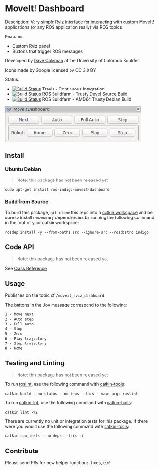# MoveIt! Dashboard

Description: Very simple Rviz interface for interacting with custom MoveIt! applications (or any ROS application really) via ROS topics

Features:

 - Custom Rviz panel
 - Buttons that trigger ROS messages

Developed by [Dave Coleman](http://dav.ee/) at the University of Colorado Boulder

<div>Icons made by <a href="http://www.flaticon.com/authors/google" title="Google">Google</a> licensed by <a href="http://creativecommons.org/licenses/by/3.0/" title="Creative Commons BY 3.0" target="_blank">CC 3.0 BY</a></div>

Status:

 * [![Build Status](https://travis-ci.org/davetcoleman/moveit_dashboard.svg)](https://travis-ci.org/davetcoleman/moveit_dashboard) Travis - Continuous Integration
 * [![Build Status](http://build.ros.org/buildStatus/icon?job=Jsrc_uT__moveit_dashboard__ubuntu_trusty__source)](http://build.ros.org/view/Jsrc_uT/job/Jsrc_uT__moveit_dashboard__ubuntu_trusty__source/) ROS Buildfarm - Trusty Devel Source Build
 * [![Build Status](http://build.ros.org/buildStatus/icon?job=Jbin_uT64__moveit_dashboard__ubuntu_trusty_amd64__binary)](http://build.ros.org/view/Jbin_uT64/job/Jbin_uT64__moveit_dashboard__ubuntu_trusty_amd64__binary/) ROS Buildfarm - AMD64 Trusty Debian Build

![](resources/screenshot.png)

## Install

### Ubuntu Debian

> Note: this package has not been released yet

    sudo apt-get install ros-indigo-moveit-dashboard

### Build from Source

To build this package, ``git clone`` this repo into a [catkin workspace](http://wiki.ros.org/catkin/Tutorials/create_a_workspace) and be sure to install necessary dependencies by running the following command in the root of your catkin workspace:

    rosdep install -y --from-paths src --ignore-src --rosdistro indigo

## Code API

> Note: this package has not been released yet

See [Class Reference](http://docs.ros.org/indigo/api/moveit_dashboard/html/)

## Usage

Publishes on the topic of ``/moveit_rviz_dashboard``

The buttons in the [Joy](http://docs.ros.org/api/sensor_msgs/html/msg/Joy.html) message correspond to the following:

```
1 - Move next
2 - Auto step
3 - Full auto
4 - Stop
5 - Zero
6 - Play trajectory
7 - Stop trajectory
8 - Home
```

## Testing and Linting

> Note: this package has not been released yet

To run [roslint](http://wiki.ros.org/roslint), use the following command with [catkin-tools](https://catkin-tools.readthedocs.org/):

    catkin build --no-status --no-deps --this --make-args roslint

To run [catkin lint](https://pypi.python.org/pypi/catkin_lint), use the following command with [catkin-tools](https://catkin-tools.readthedocs.org/):

    catkin lint -W2

There are currently no unit or integration tests for this package. If there were you would use the following command with [catkin-tools](https://catkin-tools.readthedocs.org/):

    catkin run_tests --no-deps --this -i

## Contribute

Please send PRs for new helper functions, fixes, etc!
